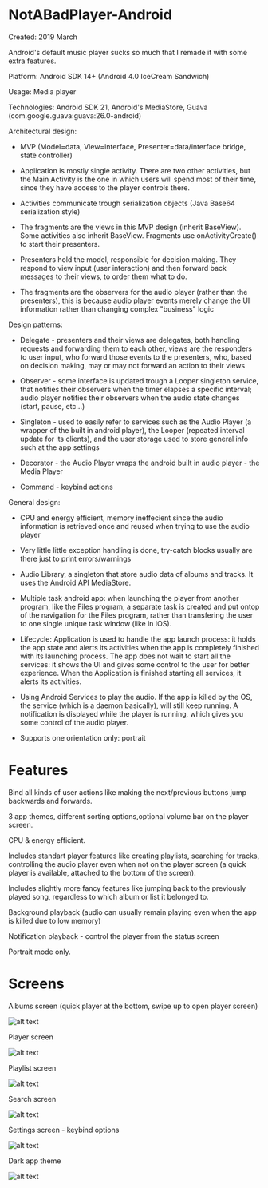 # NotABadPlayer-Android

Created: 2019 March

Android's default music player sucks so much that I remade it with some extra features.

Platform: Android SDK 14+ (Android 4.0 IceCream Sandwich)

Usage: Media player

Technologies: Android SDK 21, Android's MediaStore, Guava (com.google.guava:guava:26.0-android)

Architectural design:

* MVP (Model=data, View=interface, Presenter=data/interface bridge, state controller)

* Application is mostly single activity. There are two other activities, but the Main Activity is the one in which users will spend most of their time, since they have access to the player controls there.

* Activities communicate trough serialization objects (Java Base64 serialization style)

* The fragments are the views in this MVP design (inherit BaseView). Some activities also inherit BaseView. Fragments use onActivityCreate() to start their presenters.

* Presenters hold the model, responsible for decision making. They respond to view input (user interaction) and then forward back messages to their views, to order them what to do.

* The fragments are the observers for the audio player (rather than the presenters), this is because audio player events merely change the UI information rather than changing complex "business" logic

Design patterns:

* Delegate - presenters and their views are delegates, both handling requests and forwarding them to each other, views are the responders to user input, who forward those events to the presenters, who, based on decision making, may or may not forward an action to their views

* Observer - some interface is updated trough a Looper singleton service, that notifies their observers when the timer elapses a specific interval; audio player notifies their observers when the audio state changes (start, pause, etc...)

* Singleton - used to easily refer to services such as the Audio Player (a wrapper of the built in android player), the Looper (repeated interval update for its clients), and the user storage used to store general info such at the app settings

* Decorator - the Audio Player wraps the android built in audio player - the Media Player

* Command - keybind actions

General design:

* CPU and energy efficient, memory ineffecient since the audio information is retrieved once and reused when trying to use the audio player

* Very little little exception handling is done, try-catch blocks usually are there just to print errors/warnings

* Audio Library, a singleton that store audio data of albums and tracks. It uses the Android API MediaStore.

* Multiple task android app: when launching the player from another program, like the Files program, a separate task is created and put ontop of the navigation for the Files program, rather than transfering the user to one single unique task window (like in iOS).

* Lifecycle: Application is used to handle the app launch process: it holds the app state and alerts its activities when the app is completely finished with its launching process. The app does not wait to start all the services: it shows the UI and gives some control to the user for better experience. When the Application is finished starting all services, it alerts its activities.

* Using Android Services to play the audio. If the app is killed by the OS, the service (which is a daemon basically), will still keep running. A notification is displayed while the player is running, which gives you some control of the audio player.

* Supports one orientation only: portrait

# Features

Bind all kinds of user actions like making the next/previous buttons jump backwards and forwards.

3 app themes, different sorting options,optional volume bar on the player screen.

CPU & energy efficient.

Includes standart player features like creating playlists, searching for tracks, controlling the audio player even when not on the player screen (a quick player is available, attached to the bottom of the screen).

Includes slightly more fancy features like jumping back to the previously played song, regardless to which album or list it belonged to.

Background playback (audio can usually remain playing even when the app is killed due to low memory)

Notification playback - control the player from the status screen

Portrait mode only.

# Screens

Albums screen (quick player at the bottom, swipe up to open player screen)

![alt text](https://github.com/felixisto/NotABadPlayer-Android/blob/master/About/scrn1.jpg)

Player screen

![alt text](https://github.com/felixisto/NotABadPlayer-Android/blob/master/About/scrn2.jpg)

Playlist screen

![alt text](https://github.com/felixisto/NotABadPlayer-Android/blob/master/About/scrn3.jpg)

Search screen

![alt text](https://github.com/felixisto/NotABadPlayer-Android/blob/master/About/scrn4.jpg)

Settings screen - keybind options

![alt text](https://github.com/felixisto/NotABadPlayer-Android/blob/master/About/scrn5.jpg)

Dark app theme

![alt text](https://github.com/felixisto/NotABadPlayer-Android/blob/master/About/scrn6.jpg)

